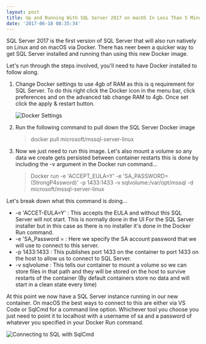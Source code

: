 ```yaml
---
layout: post
title: Up and Running With SQL Server 2017 on macOS In Less Than 5 Minutes
date: '2017-06-18 08:35:34'
---
```

SQL Server 2017 is the first version of SQL Server that will also run natively on Linux and on macOS via Docker. There has neer been a quicker way to get SQL Server installed and running than using this new Docker image.

Let's run through the steps involved, you'll need to have Docker installed to follow along.

1. Change Docker settings to use 4gb of RAM as this is q requirement for SQL Server. To do this right click the Docker icon in the menu bar, click preferences and on the advanced tab change RAM to 4gb. Once set click the apply & restart button.
    
    ![Docker Settings]({{site.url}}/content/images/2017-sql-on-macos/docker-settings.png)
 
1. Run the following command to pull down the SQL Server Docker image

    > docker pull microsoft/mssql-server-linux

1. Now we just need to run this image. Let's also mount a volume so any data we create gets persisted between container restarts this is done by including the -v argument in the Docker run command...

    > Docker run -e 'ACCEPT_EULA=Y' -e 'SA_PASSWORD=(StrongP4ssword)' -p 1433:1433 -v sqlvolume:/var/opt/mssql -d microsoft/mssql-server-linux

Let's break down what this command is doing...

* -e 'ACCET-EULA=Y' : This accepts the EULA and without this SQL Server will not start. This is normally done in the UI For the SQL Server installer but in this case as there is no installer it's done in the Docker Run command.
* -e 'SA_Password = : Here we specify the SA account password that we will use to connect to this server.
* -p 1433:1433 : This publishes port 1433 on the container to port 1433 on the host to allow us to connect to SQL Server.
* -v sqlvolume : This tells our container to mount a volume so we can store files in that path and they will be stored on the host to survive restarts of the container (By default containers store no data and will start in a clean state every time)

At this point we now have a SQL Server instance running in our new container. On macOS the best ways to connect to this are either via VS Code or SqlCmd for a command line option. Whichever tool you choose you just need to point it to localhost with a username of sa and a password of whatever you specified in your Docker Run command.

![Connecting to SQL with SqlCmd]({{site.url}}/content/images/2017-sql-on-macos/sqlcmd.jpg)